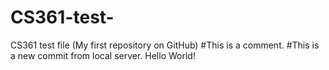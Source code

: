 # CS361-test-
CS361 test file (My first repository on GitHub)
#This is a comment.
#This is a new commit from local server. Hello World!
